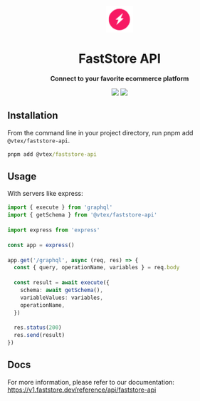 <p align="center">
  <a href="https://faststore.dev">
    <img alt="Faststore" src="../ui/static/logo.png" width="60" />
  </a>
</p>
<h1 align="center">
  FastStore API
</h1>
<p align="center">
  <strong>
    Connect to your favorite ecommerce platform
  </strong>
</p>

<div style="display: flex; justify-content: center; width: 100%">
  <a href="https://www.npmjs.com/package/@vtex/faststore-api" style="padding: 0px 2px 0px 0px">
    <img src="https://badge.fury.io/js/%40faststore%2Fui.svg" />
  </a>
  <a href="https://bundlephobia.com/package/@vtex/faststore-api" style="padding: 0px 0px 0px 2px">
    <img src="https://badgen.net/bundlephobia/dependency-count/@vtex/faststore-api" />
  </a>
</div>

## Installation

From the command line in your project directory, run pnpm add `@vtex/faststore-api`.

```cmd
pnpm add @vtex/faststore-api
```

## Usage

With servers like express:

```ts
import { execute } from 'graphql'
import { getSchema } from '@vtex/faststore-api'

import express from 'express'

const app = express()

app.get('/graphql', async (req, res) => {
  const { query, operationName, variables } = req.body

  const result = await execute({
    schema: await getSchema(),
    variableValues: variables,
    operationName,
  })

  res.status(200)
  res.send(result)
})
```

## Docs

For more information, please refer to our documentation: https://v1.faststore.dev/reference/api/faststore-api

